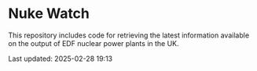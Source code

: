 # Nuke Watch

This repository includes code for retrieving the latest information available on the output of EDF nuclear power plants in the UK.

Last updated: 2025-02-28 19:13